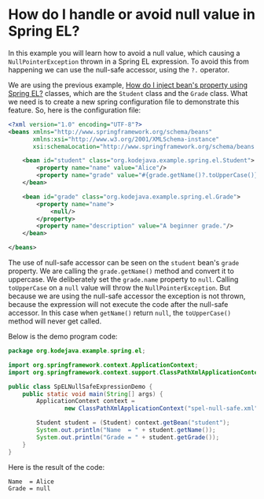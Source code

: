 # How do I handle or avoid null value in Spring EL?

In this example you will learn how to avoid a null value, which causing a `NullPointerException` thrown in a Spring EL expression. To avoid this from happening we can use the null-safe accessor, using the `?.` operator.

We are using the previous example, [How do I inject bean's property using Spring EL?](//kodejava.org/how-do-i-inject-beans-properties-and-methods-using-spring-el/) classes, which are the `Student` class and the `Grade` class. What we need is to create a new spring configuration file to demonstrate this feature. So, here is the configuration file:

```xml
<?xml version="1.0" encoding="UTF-8"?>
<beans xmlns="http://www.springframework.org/schema/beans"
       xmlns:xsi="http://www.w3.org/2001/XMLSchema-instance"
       xsi:schemaLocation="http://www.springframework.org/schema/beans http://www.springframework.org/schema/beans/spring-beans.xsd">

    <bean id="student" class="org.kodejava.example.spring.el.Student">
        <property name="name" value="Alice"/>
        <property name="grade" value="#{grade.getName()?.toUpperCase()}"/>
    </bean>

    <bean id="grade" class="org.kodejava.example.spring.el.Grade">
        <property name="name">
            <null/>
        </property>
        <property name="description" value="A beginner grade."/>
    </bean>

</beans>
```

The use of null-safe accessor can be seen on the `student` bean's `grade` property. We are calling the `grade.getName()` method and convert it to uppercase. We deliberately set the `grade.name` property to `null`. Calling `toUpperCase` on a `null` value will throw the `NullPointerException`. But because we are using the null-safe accessor the exception is not thrown, because the expression will not execute the code after the null-safe accessor. In this case when `getName()` return `null`, the `toUpperCase()` method will never get called.

Below is the demo program code:

```java
package org.kodejava.example.spring.el;

import org.springframework.context.ApplicationContext;
import org.springframework.context.support.ClassPathXmlApplicationContext;

public class SpELNullSafeExpressionDemo {
    public static void main(String[] args) {
        ApplicationContext context =
                new ClassPathXmlApplicationContext("spel-null-safe.xml");

        Student student = (Student) context.getBean("student");
        System.out.println("Name  = " + student.getName());
        System.out.println("Grade = " + student.getGrade());
    }
}
```

Here is the result of the code:

```text
Name  = Alice
Grade = null
```
